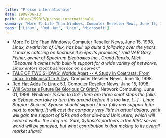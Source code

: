 ```yaml
---
title: "Presse internationale"
date: 1998-06-13
path: /blog/1998/6/presse-internationale
summary: "More To Life Than Windows, Computer Reseller News, June 15, 1998."
tags: ['Linux', 'Red Hat', 'Unix', 'Microsoft']
---
```


<UL>

<LI><A HREF="http://www.techweb.com/se/directlink.cgi?CRN19980615S0133">More To Life Than Windows</A>, Computer Reseller News, June 15, 1998.
<EM>Linux, a variation of Unix, has built up quite a following over
the years. "Linux is catching on because it keeps its promises," said
VAR Gary Fisher, owner of Spectrum Electronics Inc., Grand Rapids,
Mich. "Because it comes with built-in support for a wide variety of
networks, Linux enters most businesses on a server."</EM>
<LI><A HREF="http://www.techweb.com/se/directlink.cgi?CRN19980615S0138">TALE OF TWO SHOWS: Worlds Apart -- A Study In Contrasts: From Linux
To Microsoft In A Day</A>,
Computer Reseller News, June 15, 1998.
<LI><A HREF="http://www.techweb.com/se/directlink.cgi?CRN19980615S0141">Red Hat Adds To Linux 5.1</A>, Computer Reseller News, June 15, 1998.
<LI><A HREF="http://www.techweb.com/se/directlink.cgi?NWC19980601S0011">Will Sybase's Future Be Glorious Or Grim?</A>,
Network Computing, June 01, 1998.
<EM>Whatever Is One to Do? There are three small steps the folks at
Sybase can take to turn this around before it's too late.
[...] - Linux Support Second, Sybase should support Linux fully and
support it for next to nothing. It will cost the company very little in
actual dollars, yet it will gain the support of ISPs and other die-hard
Unix users, which will serve it well in the long run. Sure, Sybase's
partners in the RISC server world will be annoyed, but what contribution
is that making to its overall market share?</EM>
</UL>


